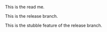 This is the read me.

This is the release branch.

This is the stubble feature of the release branch.
